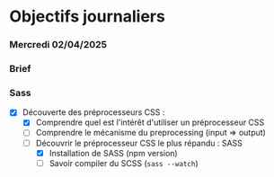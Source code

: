 # Objectifs journaliers

### Mercredi 02/04/2025

### Brief 

### Sass

- [x] Découverte des préprocesseurs CSS :
  - [x] Comprendre quel est l'intérêt d'utiliser un préprocesseur CSS
  - [ ] Comprendre le mécanisme du preprocessing (input => output)
  - [ ] Découvrir le préprocesseur CSS le plus répandu : SASS
    - [x] Installation de SASS (npm version)
    - [ ] Savoir compiler du SCSS (`sass --watch`)
